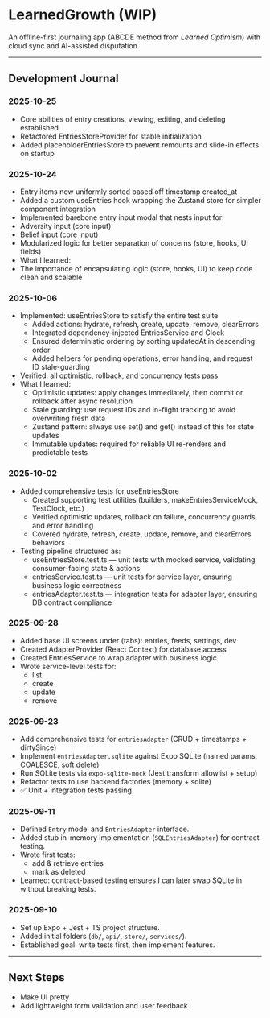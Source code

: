 # LearnedGrowth (WIP)

An offline-first journaling app (ABCDE method from _Learned Optimism_) with cloud sync and AI-assisted disputation.

---

## Development Journal

### 2025-10-25
- Core abilities of entry creations, viewing, editing, and deleting established
- Refactored EntriesStoreProvider for stable initialization
- Added placeholderEntriesStore to prevent remounts and slide-in effects on startup

### 2025-10-24

-  Entry items now uniformly sorted based off timestamp created_at
-  Added a custom useEntries hook wrapping the Zustand store for simpler component integration
-  Implemented barebone entry input modal that nests input for:
-  Adversity input (core input)
-  Belief input (core input)
-  Modularized logic for better separation of concerns (store, hooks, UI fields)
-  What I learned:
-  The importance of encapsulating logic (store, hooks, UI) to keep code clean and scalable

### 2025-10-06

-  Implemented: useEntriesStore to satisfy the entire test suite
   -  Added actions: hydrate, refresh, create, update, remove, clearErrors
   -  Integrated dependency-injected EntriesService and Clock
   -  Ensured deterministic ordering by sorting updatedAt in descending order
   -  Added helpers for pending operations, error handling, and request ID stale-guarding
-  Verified: all optimistic, rollback, and concurrency tests pass
-  What I learned:
   -  Optimistic updates: apply changes immediately, then commit or rollback after async resolution
   -  Stale guarding: use request IDs and in-flight tracking to avoid overwriting fresh data
   -  Zustand pattern: always use set() and get() instead of this for state updates
   -  Immutable updates: required for reliable UI re-renders and predictable tests

### 2025-10-02

-  Added comprehensive tests for useEntriesStore
   -  Created supporting test utilities (builders, makeEntriesServiceMock, TestClock, etc.)
   -  Verified optimistic updates, rollback on failure, concurrency guards, and error handling
   -  Covered hydrate, refresh, create, update, remove, and clearErrors behaviors
-  Testing pipeline structured as:
   -  useEntriesStore.test.ts — unit tests with mocked service, validating consumer-facing state & actions
   -  entriesService.test.ts — unit tests for service layer, ensuring business logic correctness
   -  entriesAdapter.test.ts — integration tests for adapter layer, ensuring DB contract compliance

### 2025-09-28

-  Added base UI screens under (tabs): entries, feeds, settings, dev
-  Created AdapterProvider (React Context) for database access
-  Created EntriesService to wrap adapter with business logic
-  Wrote service-level tests for:
   -  list
   -  create
   -  update
   -  remove

### 2025-09-23

-  Add comprehensive tests for `entriesAdapter` (CRUD + timestamps + dirtySince)
-  Implement `entriesAdapter.sqlite` against Expo SQLite (named params, COALESCE, soft delete)
-  Run SQLite tests via `expo-sqlite-mock` (Jest transform allowlist + setup)
-  Refactor tests to use backend factories (memory + sqlite)
-  ✅ Unit + integration tests passing

### 2025-09-11

-  Defined `Entry` model and `EntriesAdapter` interface.
-  Added stub in-memory implementation (`SQLEntriesAdapter`) for contract testing.
-  Wrote first tests:
   -  add & retrieve entries
   -  mark as deleted
-  Learned: contract-based testing ensures I can later swap SQLite in without breaking tests.

### 2025-09-10

-  Set up Expo + Jest + TS project structure.
-  Added initial folders (`db/`, `api/`, `store/`, `services/`).
-  Established goal: write tests first, then implement features.

---

## Next Steps

-  Make UI pretty
-  Add lightweight form validation and user feedback
